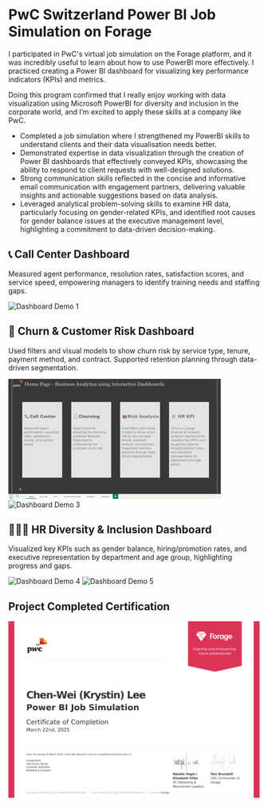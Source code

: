 # PwC Switzerland Power BI Job Simulation on Forage

I participated in PwC's virtual job simulation on the Forage platform, and it was incredibly useful to learn about how to use PowerBI more effectively. I practiced creating a Power BI dashboard for visualizing key performance indicators (KPIs) and metrics.

Doing this program confirmed that I really enjoy working with data visualization using Microsoft PowerBI for diversity and inclusion in the corporate world, and I’m excited to apply these skills at a company like PwC.

 * Completed a job simulation where I strengthened my PowerBI skills to understand clients and their data visualisation needs better.
 * Demonstrated expertise in data visualization through the creation of Power BI dashboards that effectively conveyed KPIs, showcasing the ability to respond to client requests with well-designed solutions.
 * Strong communication skills reflected in the concise and informative email communication with engagement partners, delivering valuable insights and actionable suggestions based on data analysis.
 * Leveraged analytical problem-solving skills to examine HR data, particularly focusing on gender-related KPIs, and identified root causes for gender balance issues at the executive management level, highlighting a commitment to data-driven decision-making.


## 📞 Call Center Dashboard
Measured agent performance, resolution rates, satisfaction scores, and service speed, empowering managers to identify training needs and staffing gaps.

<img src=https://github.com/KrystinCWL/PwC-Power-BI-Dashboard/blob/main/Demo%20Video/PwC%20Dashboard%20Demo%20Video1_Call%20Center.gif alt="Dashboard Demo 1">

## 💼 Churn & Customer Risk Dashboard
Used filters and visual models to show churn risk by service type, tenure, payment method, and contract. Supported retention planning through data-driven segmentation.

<img src=https://github.com/KrystinCWL/PwC-Power-BI-Dashboard/blob/main/Demo%20Video/PwC%20Dashboard%20Demo%20Video2_Churn.gif alt="Dashboard Demo 2">
<img src=https://github.com/KrystinCWL/PwC-Power-BI-Dashboard/blob/main/Demo%20Video/PwC%20Dashboard%20Demo%20Video3_Customer%20Risk.gif alt="Dashboard Demo 3">

## 🧑‍🤝‍🧑 HR Diversity & Inclusion Dashboard
Visualized key KPIs such as gender balance, hiring/promotion rates, and executive representation by department and age group, highlighting progress and gaps.

<img src=https://github.com/KrystinCWL/PwC-Power-BI-Dashboard/blob/main/Demo%20Video/PwC%20Dashboard%20Demo%20Video4_HR%20KPI%20P1.gif alt="Dashboard Demo 4">
<img src=https://github.com/KrystinCWL/PwC-Power-BI-Dashboard/blob/main/Demo%20Video/PwC%20Dashboard%20Demo%20Video5_HR%20KPI%20P2.gif alt="Dashboard Demo 5">

## Project Completed Certification
<img src=https://github.com/KrystinCWL/PwC-Power-BI-Dashboard/blob/main/Certificate/PwC%20Data%20Visualization%20Project%20Certificate.jpg alt="PwC Cert">
